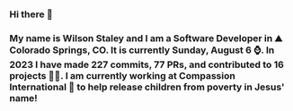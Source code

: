 ### Hi there 👋

### My name is Wilson Staley and I am a Software Developer in ⛰ Colorado Springs, CO.  It is currently Sunday, August 6 ⌚. In 2023 I have made 227 commits, 77 PRs, and contributed to 16 projects 👨‍💻. I am currently working at Compassion International 🏢 to help release children from poverty in Jesus' name!